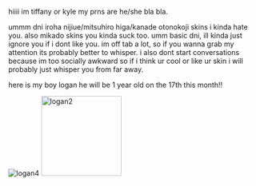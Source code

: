 hiiii im tiffany or kyle my prns are he/she bla bla.

ummm dni iroha nijiue/mitsuhiro higa/kanade otonokoji skins i kinda hate you. also mikado skins you kinda suck too. umm basic dni, ill kinda just ignore you if i dont like you. 
im off tab a lot, so if you wanna grab my attention its probably better to whisper. i also dont start conversations because im too socially awkward so if i think ur cool or like ur skin i will probably just whisper you from far away. 

here is my boy logan he will be 1 year old on the 17th this month!! 

![logan4](https://user-images.githubusercontent.com/88209648/189762057-546c7610-ce71-44ad-8b2e-cd082a8d4fb9.png) 
<img width="160" alt="logan2" src="https://user-images.githubusercontent.com/88209648/189762186-e6b5f526-fe30-4a0b-a3f8-3d009278ea0c.png">

